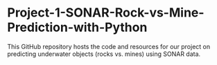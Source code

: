 # Project-1-SONAR-Rock-vs-Mine-Prediction-with-Python
This GitHub repository hosts the code and resources for our project on predicting underwater objects (rocks vs. mines) using SONAR data. 
